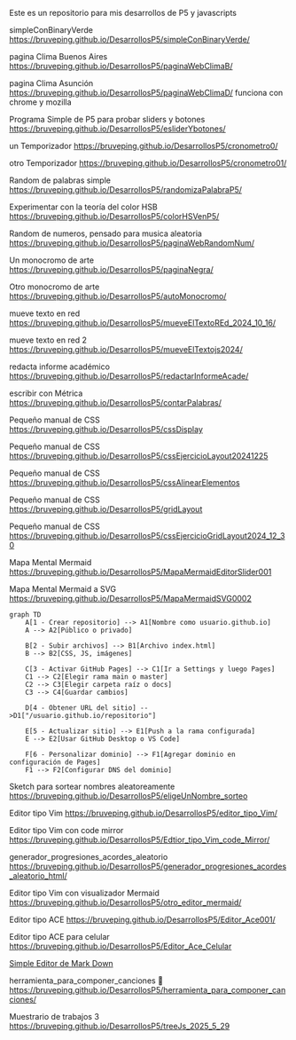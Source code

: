 Este es un repositorio para mis desarrollos de P5 y javascripts

simpleConBinaryVerde
https://bruveping.github.io/DesarrollosP5/simpleConBinaryVerde/


pagina Clima Buenos Aires
https://bruveping.github.io/DesarrollosP5/paginaWebClimaB/

pagina Clima Asunción
https://bruveping.github.io/DesarrollosP5/paginaWebClimaD/
funciona con chrome y mozilla

Programa Simple de P5 para probar sliders y botones
https://bruveping.github.io/DesarrollosP5/esliderYbotones/

un Temporizador
https://bruveping.github.io/DesarrollosP5/cronometro0/

otro Temporizador https://bruveping.github.io/DesarrollosP5/cronometro01/

Random de palabras simple https://bruveping.github.io/DesarrollosP5/randomizaPalabraP5/

Experimentar con la teoría del color HSB https://bruveping.github.io/DesarrollosP5/colorHSVenP5/

Random de numeros, pensado para musica aleatoria https://bruveping.github.io/DesarrollosP5/paginaWebRandomNum/

Un monocromo de arte https://bruveping.github.io/DesarrollosP5/paginaNegra/

Otro monocromo de arte https://bruveping.github.io/DesarrollosP5/autoMonocromo/

mueve texto en red https://bruveping.github.io/DesarrollosP5/mueveElTextoREd_2024_10_16/

mueve texto en red 2 https://bruveping.github.io/DesarrollosP5/mueveElTextojs2024/

redacta informe académico https://bruveping.github.io/DesarrollosP5/redactarInformeAcade/

escribir con Métrica https://bruveping.github.io/DesarrollosP5/contarPalabras/

Pequeño manual de CSS https://bruveping.github.io/DesarrollosP5/cssDisplay

Pequeño manual de CSS https://bruveping.github.io/DesarrollosP5/cssEjercicioLayout20241225

Pequeño manual de CSS https://bruveping.github.io/DesarrollosP5/cssAlinearElementos

Pequeño manual de CSS https://bruveping.github.io/DesarrollosP5/gridLayout

Pequeño manual de CSS https://bruveping.github.io/DesarrollosP5/cssEjercicioGridLayout2024_12_30

Mapa Mental Mermaid https://bruveping.github.io/DesarrollosP5/MapaMermaidEditorSlider001

Mapa Mental Mermaid a SVG https://bruveping.github.io/DesarrollosP5/MapaMermaidSVG0002



```mermaid
graph TD
    A[1 - Crear repositorio] --> A1[Nombre como usuario.github.io]
    A --> A2[Público o privado]

    B[2 - Subir archivos] --> B1[Archivo index.html]
    B --> B2[CSS, JS, imágenes]

    C[3 - Activar GitHub Pages] --> C1[Ir a Settings y luego Pages]
    C1 --> C2[Elegir rama main o master]
    C2 --> C3[Elegir carpeta raíz o docs]
    C3 --> C4[Guardar cambios]

    D[4 - Obtener URL del sitio] -->D1["/usuario.github.io/repositorio"]

    E[5 - Actualizar sitio] --> E1[Push a la rama configurada]
    E --> E2[Usar GitHub Desktop o VS Code]

    F[6 - Personalizar dominio] --> F1[Agregar dominio en configuración de Pages]
    F1 --> F2[Configurar DNS del dominio]
```



Sketch para sortear nombres aleatoreamente https://bruveping.github.io/DesarrollosP5/eligeUnNombre_sorteo

Editor tipo Vim https://bruveping.github.io/DesarrollosP5/editor_tipo_Vim/

Editor tipo Vim con code mirror https://bruveping.github.io/DesarrollosP5/Edtior_tipo_Vim_code_Mirror/

generador_progresiones_acordes_aleatorio    https://bruveping.github.io/DesarrollosP5/generador_progresiones_acordes_aleatorio_html/

Editor tipo Vim con visualizador Mermaid https://bruveping.github.io/DesarrollosP5/otro_editor_mermaid/

Editor tipo ACE https://bruveping.github.io/DesarrollosP5/Editor_Ace001/

Editor tipo ACE para celular https://bruveping.github.io/DesarrollosP5/Editor_Ace_Celular

[Simple Editor de Mark Down](https://bruveping.github.io/DesarrollosP5/editorMarkDown)

herramienta_para_componer_canciones 🎵   https://bruveping.github.io/DesarrollosP5/herramienta_para_componer_canciones/

Muestrario de trabajos 3 https://bruveping.github.io/DesarrollosP5/treeJs_2025_5_29




